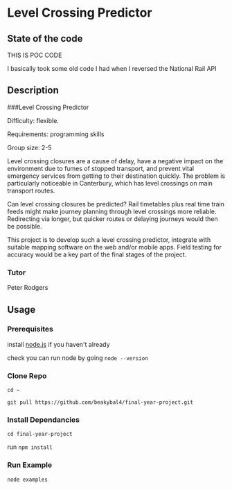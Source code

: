 # Level Crossing Predictor

## State of the code
THIS IS POC CODE

I basically took some old code I had when I reversed the National Rail API

## Description

###Level Crossing Predictor

Difficulty: flexible.

Requirements: programming skills

Group size: 2-5

Level crossing closures are a cause of delay, have a negative impact on the environment due to fumes of stopped transport, and prevent vital emergency services from getting to their destination quickly. The problem is particularly noticeable in Canterbury, which has level crossings on main transport routes.

Can level crossing closures be predicted? Rail timetables plus real time train feeds might make journey planning through level crossings more reliable. Redirecting via longer, but quicker routes or delaying journeys would then be possible.

This project is to develop such a level crossing predictor, integrate with suitable mapping software on the web and/or mobile apps. Field testing for accuracy would be a key part of the final stages of the project.


### Tutor
Peter Rodgers


## Usage

### Prerequisites
install [node.js](https://nodejs.org/) if you haven't already

check you can run node by going `node --version`


### Clone Repo
`cd ~`

`git pull https://github.com/beakybal4/final-year-project.git`


###  Install Dependancies
`cd final-year-project`

run `npm install` 

### Run Example
 `node examples`